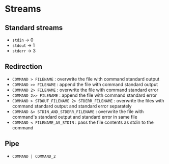 # Streams

## Standard streams

- `stdin` -> 0
- `stdout` -> 1
- `stderr` -> 3

## Redirection

- `COMMAND > FILENAME` : overwrite the file with command standard output
- `COMMAND >> FILENAME` : append the file with command standard output
- `COMMAND 2> FILENAME` : overwrite the file with command standard error
- `COMMAND 2>> FILENAME` : append the file with command standard error
- `COMMAND > STDOUT_FILENAME 2> STDERR_FILENAME` : overwrite the files with command standard output and standard error separately
- `COMMAND &> STDIN_AND_STDERR_FILENAME` : overwrite the file with command's standard output and standard error in same file
- `COMMAND < FILENAME_AS_STDIN` : pass the file contents as stdin to the command

## Pipe

- `COMMAND | COMMAND_2`